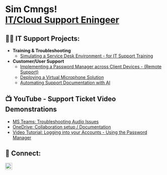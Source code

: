<h1>Sim Cmngs! <br/><a href="https://github.com/simcmngs">IT/Cloud Support Eningeer</a></h1>

<h2>👨‍💻 IT Support Projects:</h2>

- <b>Training & Troubleshooting</b>
  - [Simulating a Service Desk Environment - for IT Support Training](https://github.com/SimCmngs/ITSupport-TrainingSimualtion)
- <b>Customer/User Support </b>
  - [Implementing a Password Manager across Client Devices - (Remote Support)](https://github.com/SimCmngs/PasswordManager-Implementation)
  - [Deploying a Virtual Microphone Solution](https://github.com/SimCmngs/MSTeamsVirtualMic-AppDeployment)
  - [Automating Support Documentation with AI](https://github.com/SimCmngs/SupportDocs-AI-Automation)

<h2>📺 YouTube - Support Ticket Video Demonstrations</h2>

- [MS Teams: Troubleshooting Audio Issues](https://youtu.be/qudKhUeyLH0)
- [OneDrive: Collaboration setup / Documentation](https://youtu.be/JdyWYHMRDXc)
- [Video Tutorial: Logging into your Accounts - Using the Password Manager](https://youtu.be/6g3I2nGUg50)

<h2> 🤳 Connect:</h2>

[<img align="left" alt="JoshMadakor | YouTube" width="22px" src="https://cdn.jsdelivr.net/npm/simple-icons@v3/icons/youtube.svg" />][youtube]

[youtube]: https://www.youtube.com/@SimCmngs/playlists

<!--
**simcmngs/simcmngs** is a ✨ _special_ ✨ repository because its `README.md` (this file) appears on your GitHub profile.

Here are some ideas to get you started:

- 🔭 I’m currently working on ...
- 🌱 I’m currently learning ...
- 👯 I’m looking to collaborate on ...
- 🤔 I’m looking for help with ...
- 💬 Ask me about ...
- 📫 How to reach me: ...
- 😄 Pronouns: ...
- ⚡ Fun fact: ...
-->
